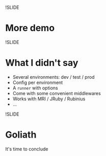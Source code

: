 !SLIDE
# More demo #

!SLIDE
# What I didn't say #

* Several environments: dev / test / prod
* Config per environment
* A `runner` with options
* Come with some convenient middlewares
* Works with MRI / JRuby / Rubinius
* ...

!SLIDE
# Goliath #

It's time to conclude
